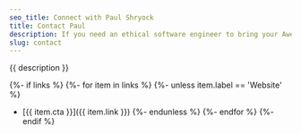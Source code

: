 ```yaml
---
seo_title: Connect with Paul Shryock
title: Contact Paul
description: If you need an ethical software engineer to bring your Awesome Project™ to life, here's how to get in touch with Paul.
slug: contact
---
```

{{ description }}

{%- if links %}
  {%- for item in links %}
  {%- unless item.label == 'Website' %}
- [{{ item.cta }}]({{ item.link }})
  {%- endunless %}
  {%- endfor %}
{%- endif %}